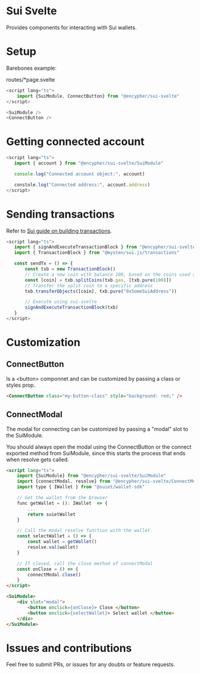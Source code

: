 # Sui Svelte

Provides components for interacting with Sui wallets.

# Setup

Barebones example:

routes/*page.svelte
```ts
<script lang="ts">
    import {SuiModule, ConnectButton} from "@encypher/sui-svelte"
</script>

<SuiModule />
<ConnectButton />
 ```

 # Getting connected account

 ```ts
 <script lang="ts">
	import { account } from "@encypher/sui-svelte/SuiModule"

	console.log("Connected account object:", account)

    constole.log("Connected address:", account.address)
</script>
  ```

 # Sending transactions

 Refer to [Sui guide on building transactions](https://docs.sui.io/guides/developer/sui-101/building-ptb).

 ```ts
 <script lang="ts">
	import { signAndExecuteTransactionBlock } from "@encypher/sui-svelte/SuiModule"
	import { TransactionBlock } from "@mysten/sui.js/transactions"

	const sendTx = () => {
        const txb = new TransactionBlock()
        // Create a new coin with balance 100, based on the coins used as gas payment
        const [coin] = txb.splitCoins(txb.gas, [txb.pure(100)])
        // Transfer the split coin to a specific address
        txb.transferObjects([coin], txb.pure("0xSomeSuiAddress"))

        // Execute using sui-svelte
        signAndExecuteTransactionBlock(txb)
    }
</script>
  ```

# Customization

## ConnectButton

Is a \<button> componnet and can be customized by passing a class or styles prop.

```html
<ConnectButton class="my-button-class" style="background: red;" />
```

## ConnectModal

The modal for connecting can be customized by passing a "modal" slot to the SuiModule.

You should always open the modal using the ConnectButton or the connect exported method from SuiModule, since this starts the process that ends when resolve gets called.

```html
<script lang="ts">
    import {SuiModule} from "@encypher/sui-svelte/SuiModule"
    import {connectModal, resolve} from "@encypher/sui-svelte/ConnectModal"
    import type { IWallet } from "@suiet/wallet-sdk"

    // Get the wallet from the browser
    func getWallet = (): IWallet  => {
        ...
        return suietWallet
    }

    // Call the modal resolve function with the wallet
    const selectWallet = () => {
        const wallet = getWallet()
        resolve.val(wallet)
    }

    // If closed, call the close method of connectModal
    const onClose = () => {
        connectModal.close()
    }
</script>

<SuiModule>
    <div slot="modal">
        <button onclick={onClose}> Close </button>
        <button onclick={selectWallet}> Select wallet </button>
    </div>
</SuiModule>
```

# Issues and contributions

Feel free to submit PRs, or issues for any doubts or feature requests.